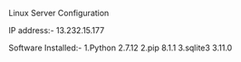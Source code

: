 Linux Server Configuration

IP address:- 13.232.15.177

Software Installed:-
1.Python 2.7.12
2.pip 8.1.1
3.sqlite3 3.11.0
